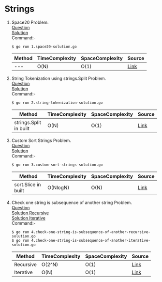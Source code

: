 # Strings
1. Space20 Problem. 
   <br /> [Question](/2.%20Strings/docs/1.space20-question.jpg)
   <br /> [Solution](/2.%20Strings/1.space20-solution.go)
   <br /> Command:-
   ```shell
   $ go run 1.space20-solution.go
   ```

   | Method | TimeComplexity | SpaceComplexity | Source |
   |---|---|---|---|
   | --- | O(N) | O(1) | [Link](/2.%20Strings/1.space20-solution.go) |
   
2. String Tokenization using strings.Split Problem.
   <br /> [Question](/2.%20Strings/docs/2.string-tokenization-question.jpg)
   <br /> [Solution](/2.%20Strings/2.string-tokenization-solution.go)
   <br /> Command:-
   ```shell
   $ go run 2.string-tokenization-solution.go
   ```

   | Method | TimeComplexity | SpaceComplexity | Source |
   |---|---|---|---|
   | strings.Split in built | O(N) | O(1) | [Link](/2.%20Strings/2.string-tokenization-solution.go) |
   
3. Custom Sort Strings Problem.
   <br /> [Question](/2.%20Strings/docs/3.custom-sort-strings-question.jpg)
   <br /> [Solution](/2.%20Strings/3.custom-sort-strings-solution.go)
   <br /> Command:-
   ```shell
   $ go run 3.custom-sort-strings-solution.go
   ```

   | Method | TimeComplexity | SpaceComplexity | Source |
   |---|---|---|---|
   | sort.Slice in built | O(NlogN) | O(N) | [Link](/2.%20Strings/3.custom-sort-strings-solution.go) |
   
4. Check one string is subsequence of another string Problem.
   <br /> [Question](/2.%20Strings/docs/4.check-one-string-is-subsequence-of-another-question.jpg)
   <br /> [Solution Recursive](/2.%20Strings/4.check-one-string-is-subsequence-of-another-recursive-solution.go)
   <br /> [Solution Iterative](/2.%20Strings/4.check-one-string-is-subsequence-of-another-iterative-solution.go)
   <br /> Command:-
   ```shell
   $ go run 4.check-one-string-is-subsequence-of-another-recursive-solution.go
   $ go run 4.check-one-string-is-subsequence-of-another-iterative-solution.go
   ```

   | Method | TimeComplexity | SpaceComplexity | Source |
   |---|---|---|---|
   | Recursive | O(2^N) | O(1) | [Link](/2.%20Strings/4.check-one-string-is-subsequence-of-another-recursive-solution.go) |
   | Iterative | O(N) | O(1) | [Link](/2.%20Strings/4.check-one-string-is-subsequence-of-another-recursive-solution.go) |
      